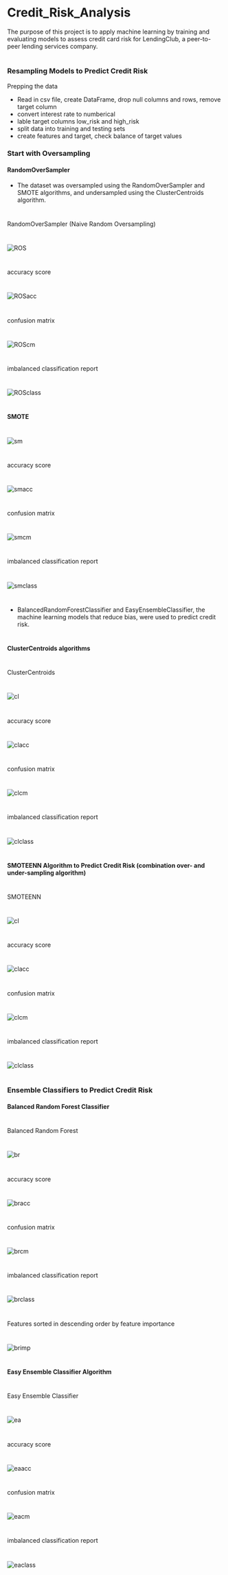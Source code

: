 # Credit_Risk_Analysis
The purpose of this project is to apply machine learning by training and evaluating models to assess credit card risk for LendingClub, a peer-to-peer lending services company.
#
### Resampling Models to Predict Credit Risk
Prepping the data
- Read in csv file, create DataFrame, drop null columns and rows, remove target column
- convert interest rate to numberical
- lable target columns low_risk and high_risk
- split data into training and testing sets
- create features and target, check balance of target values
### Start with Oversampling
#### RandomOverSampler
* The dataset was oversampled using the RandomOverSampler and SMOTE algorithms, and undersampled using the ClusterCentroids algorithm. 
#
RandomOverSampler (Naive Random Oversampling)
#
![ROS](https://github.com/jcsargis00/Credit_Risk_Analysis/blob/main/images/random.PNG)
#
accuracy score
#
![ROSacc](https://github.com/jcsargis00/Credit_Risk_Analysis/blob/main/images/randomacc.PNG)
#
confusion matrix
#
![ROScm](https://github.com/jcsargis00/Credit_Risk_Analysis/blob/main/images/randomcm.PNG)
#
imbalanced classification report
#
![ROSclass](https://github.com/jcsargis00/Credit_Risk_Analysis/blob/main/images/randomclass.PNG)
#
#### SMOTE
#
![sm](https://github.com/jcsargis00/Credit_Risk_Analysis/blob/main/images/smote.PNG)
#
accuracy score
#
![smacc](https://github.com/jcsargis00/Credit_Risk_Analysis/blob/main/images/smoteacc.PNG)
#
confusion matrix
#
![smcm](https://github.com/jcsargis00/Credit_Risk_Analysis/blob/main/images/smotecm.PNG)
#
imbalanced classification report
#
![smclass](https://github.com/jcsargis00/Credit_Risk_Analysis/blob/main/images/smoteclass.PNG)
#
* BalancedRandomForestClassifier and EasyEnsembleClassifier, the machine learning models that reduce bias,  were used to predict credit risk. 
#
#### ClusterCentroids algorithms
#
ClusterCentroids
#
![cl](https://github.com/jcsargis00/Credit_Risk_Analysis/blob/main/images/cluster.PNG)
#
accuracy score
#
![clacc](https://github.com/jcsargis00/Credit_Risk_Analysis/blob/main/images/clusteracc.PNG)
#
confusion matrix
#
![clcm](https://github.com/jcsargis00/Credit_Risk_Analysis/blob/main/images/clustercm.PNG)
#
imbalanced classification report
#
![clclass](https://github.com/jcsargis00/Credit_Risk_Analysis/blob/main/images/clusterclass.PNG)
#
#### SMOTEENN Algorithm to Predict Credit Risk (combination over- and under-sampling algorithm)
#
SMOTEENN
#
![cl](https://github.com/jcsargis00/Credit_Risk_Analysis/blob/main/images/enn2.PNG)
#
accuracy score
#
![clacc](https://github.com/jcsargis00/Credit_Risk_Analysis/blob/main/images/ennacc.PNG)
#
confusion matrix
#
![clcm](https://github.com/jcsargis00/Credit_Risk_Analysis/blob/main/images/enncm.PNG)
#
imbalanced classification report
#
![clclass](https://github.com/jcsargis00/Credit_Risk_Analysis/blob/main/images/ennclass.PNG)
#
### Ensemble Classifiers to Predict Credit Risk
#### Balanced Random Forest Classifier
#
Balanced Random Forest
#
![br](https://github.com/jcsargis00/Credit_Risk_Analysis/blob/main/images/br.PNG)
#
accuracy score
#
![bracc](https://github.com/jcsargis00/Credit_Risk_Analysis/blob/main/images/bracc.PNG)
#
confusion matrix
#
![brcm](https://github.com/jcsargis00/Credit_Risk_Analysis/blob/main/images/brcm.PNG)
#
imbalanced classification report
#
![brclass](https://github.com/jcsargis00/Credit_Risk_Analysis/blob/main/images/brclass.PNG)
#
Features sorted in descending order by feature importance
#
![brimp](https://github.com/jcsargis00/Credit_Risk_Analysis/blob/main/images/brimp.PNG)
#
#### Easy Ensemble Classifier Algorithm
#
Easy Ensemble Classifier
#
![ea](https://github.com/jcsargis00/Credit_Risk_Analysis/blob/main/images/ea.PNG)
#
accuracy score
#
![eaacc](https://github.com/jcsargis00/Credit_Risk_Analysis/blob/main/images/eaacc.PNG)
#
confusion matrix
#
![eacm](https://github.com/jcsargis00/Credit_Risk_Analysis/blob/main/images/eacm.PNG)
#
imbalanced classification report
#
![eaclass](https://github.com/jcsargis00/Credit_Risk_Analysis/blob/main/images/eaclass.PNG)
#